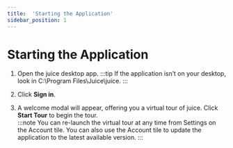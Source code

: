 ```yaml
---
title:  'Starting the Application'
sidebar_position: 1
---
```

# Starting the Application

1. Open the juice desktop app. 
    :::tip
    If the application isn’t on your desktop, look in C:\Program Files\Juice\juice.
    :::

2. Click **Sign in**. 

3. A welcome modal will appear, offering you a virtual tour of juice. Click **Start Tour** to begin the tour.  
    :::note
    You can re-launch the virtual tour at any time from Settings on the Account tile. You can also use the Account tile to update the application to the latest available version.
    :::